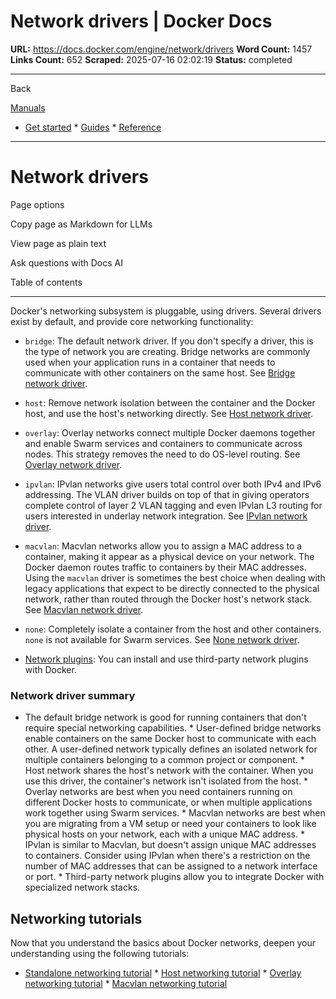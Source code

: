 # Network drivers | Docker Docs

**URL:** https://docs.docker.com/engine/network/drivers
**Word Count:** 1457
**Links Count:** 652
**Scraped:** 2025-07-16 02:02:19
**Status:** completed

---

Back

[Manuals](https://docs.docker.com/manuals/)

  * [Get started](https://docs.docker.com/get-started/)   * [Guides](https://docs.docker.com/guides/)   * [Reference](https://docs.docker.com/reference/)

* * *

# Network drivers

Page options

Copy page as Markdown for LLMs

View page as plain text

Ask questions with Docs AI

Table of contents

* * *

Docker's networking subsystem is pluggable, using drivers. Several drivers exist by default, and provide core networking functionality:

  * `bridge`: The default network driver. If you don't specify a driver, this is the type of network you are creating. Bridge networks are commonly used when your application runs in a container that needs to communicate with other containers on the same host. See [Bridge network driver](https://docs.docker.com/engine/network/drivers/bridge/).

  * `host`: Remove network isolation between the container and the Docker host, and use the host's networking directly. See [Host network driver](https://docs.docker.com/engine/network/drivers/host/).

  * `overlay`: Overlay networks connect multiple Docker daemons together and enable Swarm services and containers to communicate across nodes. This strategy removes the need to do OS-level routing. See [Overlay network driver](https://docs.docker.com/engine/network/drivers/overlay/).

  * `ipvlan`: IPvlan networks give users total control over both IPv4 and IPv6 addressing. The VLAN driver builds on top of that in giving operators complete control of layer 2 VLAN tagging and even IPvlan L3 routing for users interested in underlay network integration. See [IPvlan network driver](https://docs.docker.com/engine/network/drivers/ipvlan/).

  * `macvlan`: Macvlan networks allow you to assign a MAC address to a container, making it appear as a physical device on your network. The Docker daemon routes traffic to containers by their MAC addresses. Using the `macvlan` driver is sometimes the best choice when dealing with legacy applications that expect to be directly connected to the physical network, rather than routed through the Docker host's network stack. See [Macvlan network driver](https://docs.docker.com/engine/network/drivers/macvlan/).

  * `none`: Completely isolate a container from the host and other containers. `none` is not available for Swarm services. See [None network driver](https://docs.docker.com/engine/network/drivers/none/).

  * [Network plugins](https://docs.docker.com/engine/extend/plugins_network/): You can install and use third-party network plugins with Docker.

### Network driver summary

  * The default bridge network is good for running containers that don't require special networking capabilities.   * User-defined bridge networks enable containers on the same Docker host to communicate with each other. A user-defined network typically defines an isolated network for multiple containers belonging to a common project or component.   * Host network shares the host's network with the container. When you use this driver, the container's network isn't isolated from the host.   * Overlay networks are best when you need containers running on different Docker hosts to communicate, or when multiple applications work together using Swarm services.   * Macvlan networks are best when you are migrating from a VM setup or need your containers to look like physical hosts on your network, each with a unique MAC address.   * IPvlan is similar to Macvlan, but doesn't assign unique MAC addresses to containers. Consider using IPvlan when there's a restriction on the number of MAC addresses that can be assigned to a network interface or port.   * Third-party network plugins allow you to integrate Docker with specialized network stacks.

## Networking tutorials

Now that you understand the basics about Docker networks, deepen your understanding using the following tutorials:

  * [Standalone networking tutorial](https://docs.docker.com/engine/network/tutorials/standalone/)   * [Host networking tutorial](https://docs.docker.com/engine/network/tutorials/host/)   * [Overlay networking tutorial](https://docs.docker.com/engine/network/tutorials/overlay/)   * [Macvlan networking tutorial](https://docs.docker.com/engine/network/tutorials/macvlan/)